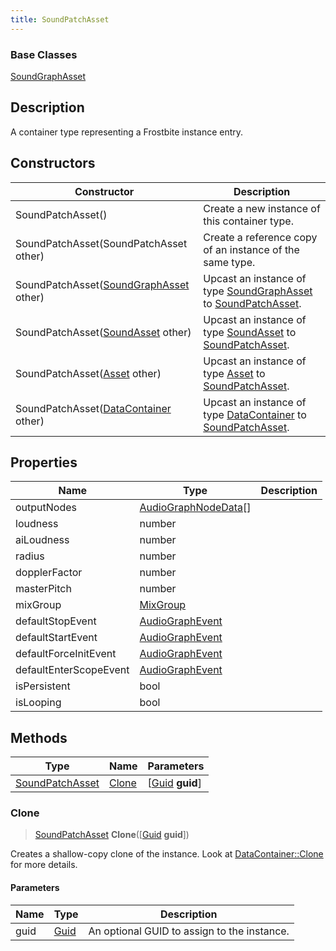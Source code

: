 ```yaml
---
title: SoundPatchAsset
---
```

### Base Classes

[SoundGraphAsset](/vext/ref/fb/soundgraphasset/)

## Description

A container type representing a Frostbite instance entry.

## Constructors

| Constructor                                                                | Description                                                                                                           |
| -------------------------------------------------------------------------- | --------------------------------------------------------------------------------------------------------------------- |
| SoundPatchAsset()                                                          | Create a new instance of this container type.                                                                         |
| SoundPatchAsset(SoundPatchAsset other)                                     | Create a reference copy of an instance of the same type.                                                              |
| SoundPatchAsset([SoundGraphAsset](/vext/ref/fb/soundgraphasset/) other)                  | Upcast an instance of type [SoundGraphAsset](/vext/ref/fb/soundgraphasset/) to [SoundPatchAsset](/vext/ref/fb/soundpatchasset/).                  |
| SoundPatchAsset([SoundAsset](/vext/ref/fb/soundasset/) other)                            | Upcast an instance of type [SoundAsset](/vext/ref/fb/soundasset/) to [SoundPatchAsset](/vext/ref/fb/soundpatchasset/).                            |
| SoundPatchAsset([Asset](/vext/ref/fb/asset/) other)                                      | Upcast an instance of type [Asset](/vext/ref/fb/asset/) to [SoundPatchAsset](/vext/ref/fb/soundpatchasset/).                                      |
| SoundPatchAsset([DataContainer](/vext/ref/shared/class/datacontainer) other) | Upcast an instance of type [DataContainer](/vext/ref/shared/class/datacontainer) to [SoundPatchAsset](/vext/ref/fb/soundpatchasset/). |

## Properties

| Name                   | Type                                         | Description |
| ---------------------- | -------------------------------------------- | ----------- |
| outputNodes            | [AudioGraphNodeData](/vext/ref/fb/audiographnodedata/)\[\] |             |
| loudness               | number                                       |             |
| aiLoudness             | number                                       |             |
| radius                 | number                                       |             |
| dopplerFactor          | number                                       |             |
| masterPitch            | number                                       |             |
| mixGroup               | [MixGroup](/vext/ref/fb/mixgroup/)                         |             |
| defaultStopEvent       | [AudioGraphEvent](/vext/ref/fb/audiographevent/)           |             |
| defaultStartEvent      | [AudioGraphEvent](/vext/ref/fb/audiographevent/)           |             |
| defaultForceInitEvent  | [AudioGraphEvent](/vext/ref/fb/audiographevent/)           |             |
| defaultEnterScopeEvent | [AudioGraphEvent](/vext/ref/fb/audiographevent/)           |             |
| isPersistent           | bool                                         |             |
| isLooping              | bool                                         |             |

## Methods

| Type                               | Name            | Parameters                                     |
| ---------------------------------- | --------------- | ---------------------------------------------- |
| [SoundPatchAsset](/vext/ref/fb/soundpatchasset/) | [Clone](#clone) | \[[Guid](/vext/ref/shared/class/guid) **guid**\] |

### Clone

> [SoundPatchAsset](/vext/ref/fb/soundpatchasset/) **Clone**(\[[Guid](/vext/ref/shared/class/guid) **guid**\])

Creates a shallow-copy clone of the instance. Look at [DataContainer::Clone](/vext/ref/shared/class/datacontainer#clone) for more details.

#### Parameters

| Name | Type         | Description                                 |
| ---- | ------------ | ------------------------------------------- |
| guid | [Guid](/vext/ref/shared/class/guid/) | An optional GUID to assign to the instance. |
